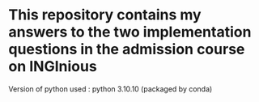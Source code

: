 # This repository contains my answers to the two implementation questions in the admission course on INGInious
 Version of python used : python 3.10.10 (packaged by conda)
